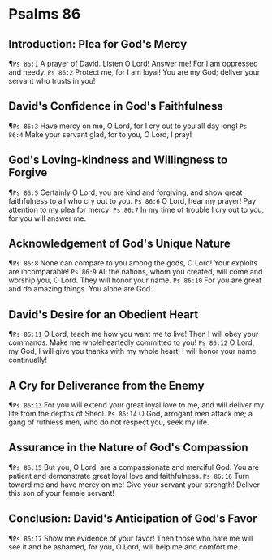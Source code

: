 # Psalms 86

## Introduction: Plea for God's Mercy
¶`Ps 86:1` A prayer of David. Listen O Lord! Answer me! For I am oppressed and needy.
`Ps 86:2` Protect me, for I am loyal! You are my God; deliver your servant who trusts in you!

## David's Confidence in God's Faithfulness
¶`Ps 86:3` Have mercy on me, O Lord, for I cry out to you all day long!
`Ps 86:4` Make your servant glad, for to you, O Lord, I pray!

## God's Loving-kindness and Willingness to Forgive
¶`Ps 86:5` Certainly O Lord, you are kind and forgiving, and show great faithfulness to all who cry out to you.
`Ps 86:6` O Lord, hear my prayer! Pay attention to my plea for mercy!
`Ps 86:7` In my time of trouble I cry out to you, for you will answer me.

## Acknowledgement of God's Unique Nature
¶`Ps 86:8` None can compare to you among the gods, O Lord! Your exploits are incomparable!
`Ps 86:9` All the nations, whom you created, will come and worship you, O Lord. They will honor your name.
`Ps 86:10` For you are great and do amazing things. You alone are God.

## David's Desire for an Obedient Heart
¶`Ps 86:11` O Lord, teach me how you want me to live! Then I will obey your commands. Make me wholeheartedly committed to you!
`Ps 86:12` O Lord, my God, I will give you thanks with my whole heart! I will honor your name continually!

## A Cry for Deliverance from the Enemy
¶`Ps 86:13` For you will extend your great loyal love to me, and will deliver my life from the depths of Sheol.
`Ps 86:14` O God, arrogant men attack me; a gang of ruthless men, who do not respect you, seek my life.

## Assurance in the Nature of God's Compassion
¶`Ps 86:15` But you, O Lord, are a compassionate and merciful God. You are patient and demonstrate great loyal love and faithfulness.
`Ps 86:16` Turn toward me and have mercy on me! Give your servant your strength! Deliver this son of your female servant!

## Conclusion: David's Anticipation of God's Favor
¶`Ps 86:17` Show me evidence of your favor! Then those who hate me will see it and be ashamed, for you, O Lord, will help me and comfort me.
